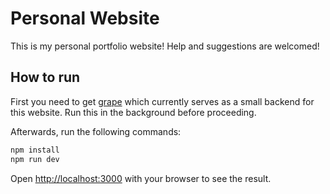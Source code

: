 # Personal Website

This is my personal portfolio website! Help and suggestions are welcomed!

## How to run

First you need to get [grape](https://github.com/SapphireNick/grape) which currently serves as a small
backend for this website. Run this in the background before proceeding.

Afterwards, run the following commands:

```bash
npm install
npm run dev
```

Open [http://localhost:3000](http://localhost:3000) with your browser to see the result.
